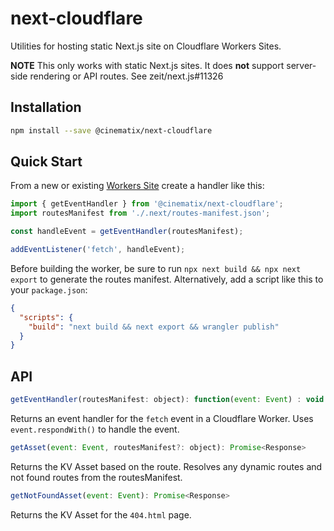 next-cloudflare
==================================
Utilities for hosting static Next.js site on Cloudflare Workers Sites.

**NOTE** This only works with static Next.js sites. It does **not** support server-side rendering or API routes. See zeit/next.js#11326

## Installation
```sh
npm install --save @cinematix/next-cloudflare
```

## Quick Start
From a new or existing [Workers Site](https://developers.cloudflare.com/workers/sites) create a handler like this:
```javascript
import { getEventHandler } from '@cinematix/next-cloudflare';
import routesManifest from './.next/routes-manifest.json';

const handleEvent = getEventHandler(routesManifest);

addEventListener('fetch', handleEvent);
```
Before building the worker, be sure to run `npx next build && npx next export` to generate the routes manifest. Alternatively, add a script like this to your `package.json`:
```json
{
  "scripts": {
    "build": "next build && next export && wrangler publish"
  }
}
```

## API
```javascript
getEventHandler(routesManifest: object): function(event: Event) : void
```
Returns an event handler for the `fetch` event in a Cloudflare Worker. Uses `event.respondWith()` to handle the event.

```javascript
getAsset(event: Event, routesManifest?: object): Promise<Response>
```
Returns the KV Asset based on the route. Resolves any dynamic routes and not found routes from the routesManifest.

```javascript
getNotFoundAsset(event: Event): Promise<Response>
```
Returns the KV Asset for the `404.html` page.
